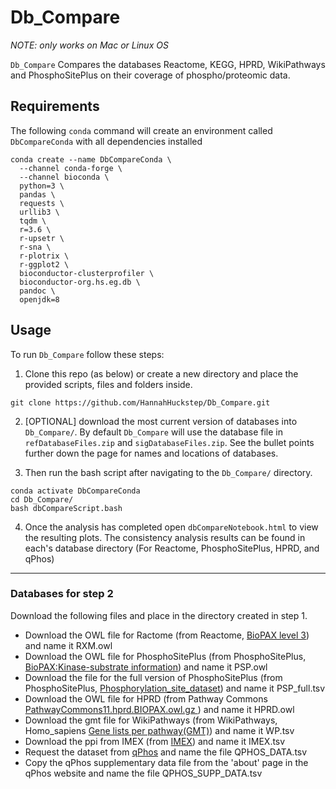 # Db_Compare

*NOTE: only works on Mac or Linux OS*

`Db_Compare` Compares the databases Reactome, KEGG, HPRD, WikiPathways and PhosphoSitePlus on their coverage of phospho/proteomic data.
 
## Requirements

The following `conda` command will create an environment called `DbCompareConda` with all dependencies installed

```
conda create --name DbCompareConda \
  --channel conda-forge \
  --channel bioconda \
  python=3 \
  pandas \
  requests \
  urllib3 \
  tqdm \
  r=3.6 \
  r-upsetr \
  r-sna \
  r-plotrix \
  r-ggplot2 \
  bioconductor-clusterprofiler \
  bioconductor-org.hs.eg.db \
  pandoc \
  openjdk=8
```

## Usage

To run `Db_Compare` follow these steps:

1. Clone this repo (as below) or create a new directory and place the provided scripts, files and folders inside.

```
git clone https://github.com/HannahHuckstep/Db_Compare.git
```

2. [OPTIONAL] download the most current version of databases into `Db_Compare/`. By default `Db_Compare` 
will use the database file in `refDatabaseFiles.zip` and `sigDatabaseFiles.zip`. 
See the bullet points further down the page for names and locations of databases.

3. Then run the bash script after navigating to the `Db_Compare/` directory. 

```{bash}
conda activate DbCompareConda
cd Db_Compare/
bash dbCompareScript.bash
```


4. Once the analysis has completed open `dbCompareNotebook.html` to view the resulting plots.
The consistency analysis results can be found in each's database directory (For Reactome, PhosphoSitePlus, HPRD, and qPhos)


---

### Databases for step 2

Download the following files and place in the directory created in step 1.
* Download the OWL file for Ractome (from Reactome, [BioPAX level 3](https://reactome.org/download/current/biopax.zip)) and name it RXM.owl
* Download the OWL file for PhosphoSitePlus (from PhosphoSitePlus, [BioPAX:Kinase-substrate information](https://www.phosphosite.org/staticDownloads)) and name it PSP.owl
* Download the file for the full version of PhosphoSitePlus (from PhosphoSitePlus, [Phosphorylation_site_dataset](https://www.phosphosite.org/staticDownloads)) and name it PSP_full.tsv
* Download the OWL file for HPRD (from Pathway Commons [PathwayCommons11.hprd.BIOPAX.owl.gz ](https://www.pathwaycommons.org/archives/PC2/v11/PathwayCommons11.hprd.BIOPAX.owl.gz)) and name it HPRD.owl
* Download the gmt file for WikiPathways (from WikiPathways, Homo_sapiens [Gene lists per pathway(GMT)](http://data.wikipathways.org/current/gmt/wikipathways-20200810-gmt-Homo_sapiens.gmt)) and name it WP.tsv
* Download the ppi from IMEX (from [IMEX](ftp://ftp.ebi.ac.uk/pub/databases/intact/current/psimitab/intact-micluster.txt)) and name it IMEX.tsv
* Request the dataset from [qPhos](http://qphos.cancerbio.info/download.php) and name the file QPHOS_DATA.tsv
* Copy the qPhos supplementary data file from the 'about' page in the qPhos website and name the file QPHOS_SUPP_DATA.tsv
